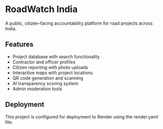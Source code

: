 # RoadWatch India

A public, citizen-facing accountability platform for road projects across India.

## Features

- Project database with search functionality
- Contractor and officer profiles
- Citizen reporting with photo uploads
- Interactive maps with project locations
- QR code generation and scanning
- AI transparency scoring system
- Admin moderation tools

## Deployment

This project is configured for deployment to Render using the render.yaml file.
